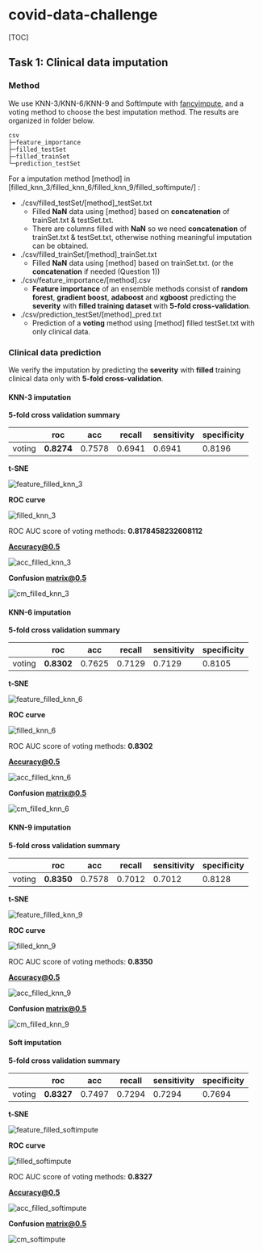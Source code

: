 # covid-data-challenge

[TOC]

## Task 1: Clinical data imputation

### Method

We use KNN-3/KNN-6/KNN-9 and SoftImpute with [fancyimpute](https://pypi.org/project/fancyimpute/), and a voting method to choose the best imputation method. The results are organized in folder below.

```shell
csv
├─feature_importance
├─filled_testSet
├─filled_trainSet
└─prediction_testSet
```

For a imputation method [method] in [filled_knn_3/filled_knn_6/filled_knn_9/filled_softimpute/] :

- ./csv/filled_testSet/[method]_testSet.txt
  - Filled **NaN** data using [method] based on **concatenation** of trainSet.txt & testSet.txt.
  - There are columns filled with **NaN** so we need **concatenation** of trainSet.txt & testSet.txt, otherwise nothing meaningful imputation can be obtained.
- ./csv/filled_trainSet/[method]_trainSet.txt
  - Filled **NaN** data using [method] based on trainSet.txt. (or the **concatenation** if needed (Question 1))
- ./csv/feature_importance/[method].csv
  - **Feature importance** of an ensemble methods consist of **random forest**, **gradient boost**, **adaboost** and **xgboost** predicting the **severity** with **filled training dataset** with **5-fold cross-validation**.
- ./csv/prediction_testSet/[method]_pred.txt
  - Prediction of a **voting** method using [method] filled testSet.txt with only clinical data.

### Clinical data prediction

We verify the imputation by predicting the **severity** with **filled** training clinical data only with **5-fold cross-validation**.

#### KNN-3 imputation

**5-fold cross validation summary**

|        | roc        | acc    | recall | sensitivity | specificity |
| ------ | ---------- | ------ | ------ | ----------- | ----------- |
| voting | **0.8274** | 0.7578 | 0.6941 | 0.6941      | 0.8196      |

**t-SNE**

![feature_filled_knn_3](fig/feature_filled_knn_3.png)

**ROC curve**

![filled_knn_3](fig/filled_knn_3.png)

ROC AUC score of voting methods: **0.8178458232608112**

**Accuracy@0.5**

![acc_filled_knn_3](fig/acc_filled_knn_3.png)

**Confusion matrix@0.5**

![cm_filled_knn_3](fig/cm_filled_knn_3.png)


#### KNN-6 imputation

**5-fold cross validation summary**

|        | roc        | acc    | recall | sensitivity | specificity |
| ------ | ---------- | ------ | ------ | ----------- | ----------- |
| voting | **0.8302** | 0.7625 | 0.7129 | 0.7129      | 0.8105      |

**t-SNE**

![feature_filled_knn_6](fig/feature_filled_knn_6.png)

**ROC curve**

![filled_knn_6](fig/filled_knn_6.png)

ROC AUC score of voting methods: **0.8302**

**Accuracy@0.5**

![acc_filled_knn_6](fig/acc_filled_knn_6.png)

**Confusion matrix@0.5**

![cm_filled_knn_6](fig/cm_filled_knn_6.png)


#### KNN-9 imputation

**5-fold cross validation summary**

|        | roc        | acc    | recall | sensitivity | specificity |
| ------ | ---------- | ------ | ------ | ----------- | ----------- |
| voting | **0.8350** | 0.7578 | 0.7012 | 0.7012      | 0.8128      |

**t-SNE**

![feature_filled_knn_9](fig/feature_filled_knn_9.png)

**ROC curve**

![filled_knn_9](fig/filled_knn_9.png)

ROC AUC score of voting methods: **0.8350**

**Accuracy@0.5**

![acc_filled_knn_9](fig/acc_filled_knn_9.png)

**Confusion matrix@0.5**

![cm_filled_knn_9](fig/cm_filled_knn_9.png)


#### Soft imputation

**5-fold cross validation summary**

|        | roc        | acc    | recall | sensitivity | specificity |
| ------ | ---------- | ------ | ------ | ----------- | ----------- |
| voting | **0.8327** | 0.7497 | 0.7294 | 0.7294      | 0.7694      |

**t-SNE**

![feature_filled_softimpute](fig/feature_filled_softimpute.png)

**ROC curve**

![filled_softimpute](fig/filled_softimpute.png)

ROC AUC score of voting methods: **0.8327**

**Accuracy@0.5**

![acc_filled_softimpute](fig/acc_filled_softimpute.png)

**Confusion matrix@0.5**

![cm_softimpute](fig/cm_softimpute.png)
